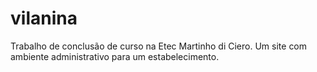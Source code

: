 # vilanina
Trabalho de conclusão de curso na Etec Martinho di Ciero. Um site com ambiente administrativo para um estabelecimento.
